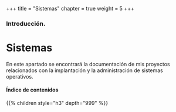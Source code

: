 +++
title = "Sistemas"
chapter = true
weight = 5
+++

### Introducción.

# Sistemas

En este apartado se encontrará la documentación de mis proyectos relacionados con la implantación y la administración de sistemas operativos.

#### Índice de contenidos

{{% children style="h3" depth="999" %}}